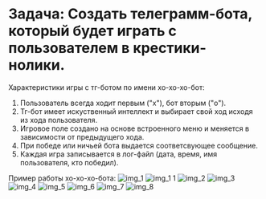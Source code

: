 # Задача: Создать телеграмм-бота, который будет играть с пользователем в крестики-нолики.

Характеристики игры с тг-ботом по имени хо-хо-хо-бот:
1. Пользователь всегда ходит первым ("x"), бот вторым ("o").
2. Тг-бот имеет искуственный интеллект и выбирает свой ход исходя из хода пользователя.
3. Игровое поле создано на основе встроенного меню и меняется в зависимости от предыдущего хода.
4. При победе или ничьей бота выдается соответсвующее сообщение.
5. Каждая игра записывается в лог-файл (дата, время, имя пользователя, кто победил).

Пример работы хо-хо-хо-бота:
![img_1](https://user-images.githubusercontent.com/107861149/199988492-516dad44-ae04-4609-b629-b72090a29bec.jpg)
![img_1 1](https://user-images.githubusercontent.com/107861149/199988521-50249179-378a-4a05-8267-30d83b01024d.jpg)
![img_2](https://user-images.githubusercontent.com/107861149/199988542-d4a67d38-1080-4baa-9448-98b64dd4827c.jpg)
![img_3](https://user-images.githubusercontent.com/107861149/199988571-ecb67ab8-e918-4fe2-8659-3f1c8edc7d7a.jpg)
![img_4](https://user-images.githubusercontent.com/107861149/199988593-716efd38-1b15-4d9d-b473-35f2468f7367.jpg)
![img_5](https://user-images.githubusercontent.com/107861149/199988604-4685d2d9-0173-4710-9353-3fffe0624849.jpg)
![img_6](https://user-images.githubusercontent.com/107861149/199988618-b259084b-7a80-48a7-b77b-043c9e2b9ea9.jpg)
![img_7](https://user-images.githubusercontent.com/107861149/199988631-5d74168c-e583-44df-b22d-49dc793abf88.jpg)
![img_8](https://user-images.githubusercontent.com/107861149/199988650-b13a51f2-0165-46f1-bee2-0d8d860623d2.jpg)
